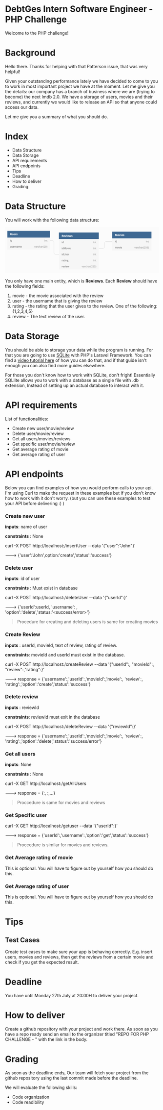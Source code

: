 # DebtGes Intern Software Engineer - PHP Challenge

Welcome to the PHP challenge!

# Background

Hello there. Thanks for helping with that Patterson issue, that was very helpful!

Given your outstanding performance lately we have decided to come to you to work in most important project we have at the moment. Let me give you the details: our company has a branch of business where we are (trying to become) the next Imdb 2.0. We have a storage of users, movies and their reviews, and currently we would like to release an API so that anyone could access our data.

Let me give you a summary of what you should do.

# Index

- Data Structure
- Data Storage
- API requirements
- API endpoints
- Tips
- Deadline
- How to deliver
- Grading

# Data Structure

You will work with the following data structure:

![d](media/MovieStructure.png)



You only have one main entity, which is **Reviews**. Each **Review** should have the following fields:

1. movie - the movie associated with the review
2. user - the username that is giving the review
3. rating - the rating that the user gives to the review. One of the following: {1,2,3,4,5}
4. review - The text review of the user.

# Data Storage

You should be able to storage your data while the program is running. For that you are going to use [SQLite](https://www.sqlitetutorial.net/what-is-sqlite/) with PHP's Laravel Framework. You can find a [video tutorial here](https://www.youtube.com/watch?v=kWmnQvznkUI) of how you can do that, and if that guide isn't enough you can also find more guides elsewhere.

For those you don't know how to work with SQLite, don't fright! Essentially SQLlite allows you to work with a database as a single file with .db extension, Instead of setting up an actual database to interact with it.

# API requirements

List of functionalities:

- Create new user/movie/review
- Delete user/movie/review
- Get all users/movies/reviews
- Get specific user/movie/review
- Get average rating of movie
- Get average rating of user

# API endpoints

Below you can find examples of how you would perform calls to your api. I'm using Curl to make the request in these examples but if you don't know how to work with it don't worry. (but you can use these examples to test your API before delivering :) )

### Create new user

**inputs**: name of user

**constraints** : None

curl -X POST http://localhost:<Port>/insertUser --data '{"user":"John"}'

---> {'user':'John',option:'create','status':'success'}

### Delete user

**inputs**: id of user

**constraints** : Must exist in database

curl -X POST http://localhost:<Port>/deleteUser --data '{"userId":<userId>}'

---> {'userId':userId, 'username':<username> , 'option':'delete','status:'<success/error>'}

> Procedure for creating and deleting users is same for creating movies

### Create Review

**inputs** : userId, movieId, text of review, rating of review. 

**constraints**: movieId and userId must exist in the database.

curl -X POST http://localhost:<Port>/createReview --data '{"userId":<userId>, "movieId":<movieId>, "review":<review>,"rating":<rating>}'

---> response = {'username':<username>,'userId':<userId>,'movieId':<movieId>,'movie':<movie>, 'review':<review>, 'rating':<rating>,'option':'create','status':'success'}

### Delete review

**inputs** : reviewId 

**constraints**: reviewId must exit in the database

curl -X POST http://localhost:<Port>/deleteReview --data '{"reviewId":<reviewId>}'

---> response = {'username':<username>,'userId':<userId>,'movieId':<movieId>,'movie':<movie>, 'review':<review>, 'rating':<rating>,'option':'delete','status':'success/error'}

### Get all users

**inputs**: None

**constraints** : None

curl -X GET http://localhost:<Port>/getAllUsers

---> response = {<userId>:<userName>, <userId>:<userName>,...}

> Proccedure is same for movies and reviews

### Get Specific user

curl -X GET http://localhost:<Port>/getuser --data '{"userId":<userId>}'

---> response = {'userId':<userId>,'username':<username>,'option':'get','status':'success'}

> Proccedure is similar for movies and reviews.

### Get Average rating of movie

This is optional. You will have to figure out by yourself how you should do this.

### Get Average rating of user

This is optional. You will have to figure out by yourself how you should do this.

# Tips

## Test Cases

Create test cases to make sure your app is behaving correctly. E.g. insert users, movies and reviews, then get the reviews from a certain movie and check if you get the expected result. 

# Deadline

You have until Monday 27th July at 20:00H to deliver your project.

# How to deliver

Create a github repository with your project and work there. As soon as you have a repo ready send an email to the organizer titled "REPO FOR PHP CHALLENGE - <FirstName LastName>" with the link in the body.

# Grading

As soon as the deadline ends, Our team will fetch your project from the github repository using the last commit made before the deadline.

We will evaluate the following skills:

- Code organization
- Code readibility
